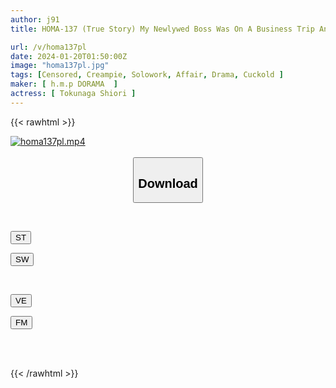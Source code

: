 ```yaml
---
author: j91
title: HOMA-137 (True Story) My Newlywed Boss Was On A Business Trip And Fucked My Lonely Fair-skinned, Big-assed Wife And Impregnated Her Over And Over Again Shiori Tokunaga

url: /v/homa137pl
date: 2024-01-20T01:50:00Z
image: "homa137pl.jpg"
tags: [Censored, Creampie, Solowork, Affair, Drama, Cuckold	]
maker: [ h.m.p DORAMA  ]
actress: [ Tokunaga Shiori ]
---
```



{{< rawhtml >}}

<div class="video" data-videoid="pVoGGJy0OJurQk3">
    <a href="javascript:;">
        <img src="/v/homa137pl/homa137pl.jpg" width="WIDTH" height="HEIGHT" alt="homa137pl.mp4" loading="lazy">
    </a>
</div>

<script type="text/javascript" src="https://j91.asia/asset/on-demand-st.js"></script>

<br>
  <link rel="stylesheet" href="https://j91.asia/asset/bs5.css">
  
  <center>
  <button class="btn btn-primary" type="button" data-bs-toggle="collapse" data-bs-target=".multi-collapse" aria-expanded="false" aria-controls="multiCollapseExample1 multiCollapseExample2"><h2>Download</h2></button></center>
</p>
<div class="row">
  <div class="col">
    <div class="collapse multi-collapse" id="multiCollapseExample1">
      <div class="card card-body">
	      	      <br>
<div class="buttons">  
<p><a href="https://streamtape.to/v/pVoGGJy0OJurQk3" target="_blank"><button class="btn-hover color-3"><i class="fa fa-download"></i> ST</button></a></p>
<p><a href="https://flaswish.com/2wbbo2rj3avv" target="_blank"><button class="btn-hover color-2"><i class="fa fa-download"></i> SW</button></a></p></div>
    </div>
  </div>
</div>
  <div class="col">
    <div class="collapse multi-collapse" id="multiCollapseExample2">
      <div class="card card-body">
	      <br>
<div class="buttons">
<p><a href="javascript:;" target="_blank"><button class="btn-hover color-9"><i class="fa fa-download"></i> VE</button></a></p>
<p><a href="javascript:;" target="_blank"><button class="btn-hover color-8"><i class="fa fa-download"></i> FM</button></a></p></div>
<br><br>
      </div>
    </div>
  </div>
</div>

{{< /rawhtml >}}